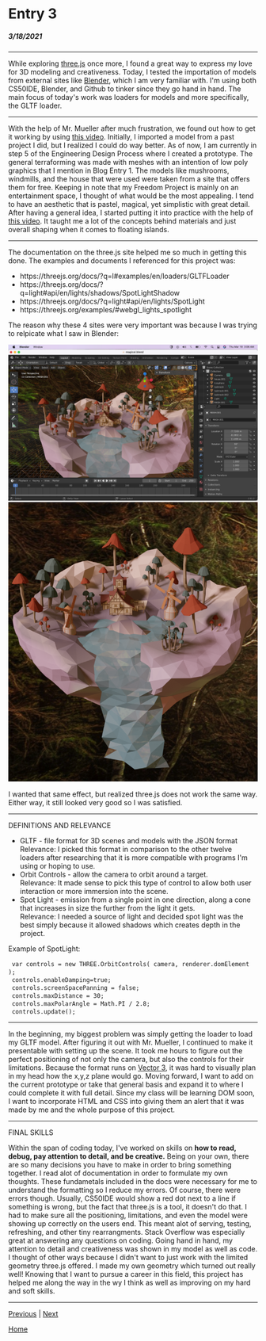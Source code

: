 # Entry 3
##### 3/18/2021

---

While exploring [three.js](https://threejs.org) once more, I found a great way to express my love for 3D modeling and creativeness. 
Today, I tested the importation of models from external sites like [Blender](https://www.blender.org/), which I am very familiar with.
I'm using both CS50IDE, Blender, and Github to tinker since they go hand in hand. The main focus of today's work was loaders for models and more specifically, the GLTF loader.

---

With the help of Mr. Mueller after much frustration, we found out how to get it working by using [this video](https://youtu.be/F4q2cqj_Tdc).
Initially, I imported a model from a past project I did, but I realized I could do way better.
As of now, I am currently in step 5 of the Engineering Design Process where I created a prototype. 
The general terraforming was made with meshes with an intention of low poly graphics that I mention in Blog Entry 1. The models like mushrooms, windmills, and the house that were used were taken from a site that offers them for free.
Keeping in note that my Freedom Project is mainly on an entertainment space, I thought of what would be the most appealing.
I tend to have an aesthetic that is pastel, magical, yet simplistic with great detail. 
After having a general idea, I started putting it into practice with the help of [this video](https://www.youtube.com/watch?time_continue=151&v=0lj643VmTsg&feature=emb_title.).
It taught me a lot of the concepts behind materials and just overall shaping when it comes to floating islands. 

---

The documentation on the three.js site helped me so much in getting this done. The examples and documents I referenced for this project was:
<ul>
<li>https://threejs.org/docs/?q=l#examples/en/loaders/GLTFLoader</li>
<li>https://threejs.org/docs/?q=light#api/en/lights/shadows/SpotLightShadow</li>
<li>https://threejs.org/docs/?q=light#api/en/lights/SpotLight</li>
<li>https://threejs.org/examples/#webgl_lights_spotlight</li>
</ul>

The reason why these 4 sites were very important was because I was trying to relpicate what I saw in Blender:

![Screenshot 1](screen1.png)
![Screenshot 2](result.png)

I wanted that same effect, but realized three.js does not work the same way. Either way, it still looked very good so I was satisfied.

---

DEFINITIONS AND RELEVANCE
<ul>
<li>GLTF - file format for 3D scenes and models with the JSON format</li>
Relevance: I picked this format in comparison to the other twelve loaders after researching that it is more compatible with programs I'm using or hoping to use.
<li>Orbit Controls - allow the camera to orbit around a target.</li>
Relevance: It made sense to pick this type of control to allow both user interaction or more immersion into the scene. 
<li>Spot Light - emission from a single point in one direction, along a cone that increases in size the further from the light it gets.</li>
Relevance: I needed a source of light and decided spot light was the best simply because it allowed shadows which creates depth in the project.
</ul>
Example of SpotLight:

```
 var controls = new THREE.OrbitControls( camera, renderer.domElement );
 controls.enableDamping=true;
 controls.screenSpacePanning = false;
 controls.maxDistance = 30;
 controls.maxPolarAngle = Math.PI / 2.8;
 controls.update();
```

---

In the beginning, my biggest problem was simply getting the loader to load my GLTF model. After figuring it out with Mr. Mueller, I continued to make it presentable with setting up the scene.
It took me hours to figure out the perfect positioning of not only the camera, but also the controls for their limitations. Because the format runs on [Vector 3](https://threejs.org/docs/?q=light#api/en/math/Vector3), it was hard to visually plan in my head how the x,y,z plane would go.
Moving forward, I want to add on the current prototype or take that general basis and expand it to where I could complete it with full detail. Since my class will be learning DOM soon, I want to incorporate HTML and CSS into giving them an alert that it was made by me and the whole purpose of this project.

---

FINAL SKILLS

Within the span of coding today, I've worked on skills on <b>how to read, debug, pay attention to detail, and be creative.</b>
Being on your own, there are so many decisions you have to make in order to bring something together. I read alot of documentation in order to formulate my own thoughts. These fundametals included in the docs were necessary for me to understand the formatting so I reduce my errors.
Of course, there were errors though. Usually, CS50IDE would show a red dot next to a line if something is wrong, but the fact that three.js is a tool, it doesn't do that.
I had to make sure all the positioning, limitations, and even the model were showing up correctly on the users end. This meant alot of serving, testing, refreshing, and other tiny rearrangments.
Stack Overflow was especially great at answering any questions on coding. Going hand in hand, my attention to detail and creativeness was shown in my model as well as code.
I thought of other ways because I didn't want to just work with the limited geometry three.js offered. I made my own geometry which turned out really well!
Knowing that I want to pursue a career in this field, this project has helped me along the way in the wy I think as well as improving on my hard and soft skills.

---

[Previous](entry02.md) | [Next](entry04.md)

[Home](../README.md)